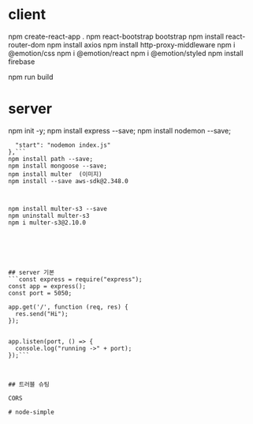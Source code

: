 # client
npm create-react-app .
npm react-bootstrap bootstrap
npm install react-router-dom
npm install axios
npm install http-proxy-middleware
npm i @emotion/css
npm i @emotion/react
npm i @emotion/styled
npm install firebase

npm run build 

# server
npm init -y;
npm install express --save;
npm install nodemon --save;
  ```"scripts": {
    "start": "nodemon index.js"
  },```
npm install path --save;
npm install mongoose --save;
npm install multer  (이미지)
npm install --save aws-sdk@2.348.0



npm install multer-s3 --save
npm uninstall multer-s3
npm i multer-s3@2.10.0






## server 기본
```const express = require("express");
const app = express();
const port = 5050;

app.get('/', function (req, res) {
    res.send("Hi");
});


app.listen(port, () => {
    console.log("running ->" + port);
});```



## 트러블 슈팅

CORS

#   n o d e - s i m p l e  
 